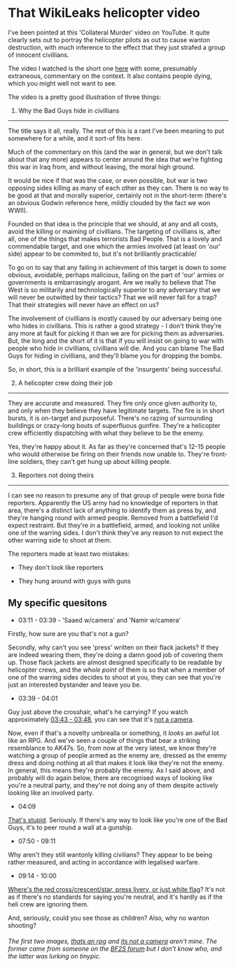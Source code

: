 That WikiLeaks helicopter video
===============================

I've been pointed at this 'Collateral Murder' video on YouTube. It quite clearly sets out to portray the
helicopter pilots as out to cause wanton destruction, with much inference to the effect that they just
strafed a group of innocent civillians.

The video I watched is the short one [here](http://www.collateralmurder.com/watch?v=5rXPrfnU3G0) with
some, presumably extraneous, commentary on the context. It also contains people dying, which you might
well not want to see.

The video is a pretty good illustration of three things:

1. Why the Bad Guys hide in civillians
---------------------------------------

The title says it all, really. The rest of this is a rant I've been meaning to put somewhere for a while,
and it sort-of fits here. 

Much of the commentary on this (and the war in general, but we don't talk about that any more) appears to
center around the idea that we're fighting this war in Iraq from, and without leaving, the moral high
ground.

It would be nice if that was the case, or even possible, but war is two opposing sides killing as many of
each other as they can. There is no way to be good at that and morally superior, certainly not in the
short-term (there's an obvious Godwin reference here, mildly clouded by the fact we won WWII).

Founded on that idea is the principle that we should, at any and all costs, avoid the killing or maiming
of civillians. The targeting of civillians is, after all, one of the things that makes terrorists Bad
People. That is a lovely and commendable target, and one which the armies involved (at least on 'our'
side) appear to be commited to, but it's not brilliantly practicable/

To go on to say that any failing in achievment of this target is down to some obvious, avoidable, perhaps
malicious, failing on the part of 'our' armies or governments is embarrasingly arogant. Are we really to
believe that The West is so militarily and technologically superior to any adversary that we will never
be outwitted by their tactics? That we will never fall for a trap? That their strategies will never have
an effect on us?

The involvement of civillians is mostly caused by our adversary being one who hides in civillians. This
is rather a good strategy - I don't think they're any more at fault for picking it than we are for
picking them as adversaries. But, the long and the short of it is that if you will insist on going to war
with people who hide in civillians, civillians will die. And you can blame The Bad Guys for hiding in
civillians, and they'll blame you for dropping the bombs.

So, in short, this is a brilliant example of the 'insurgents' being successful.

2. A helicopter crew doing their job 
-------------------------------------

They are accurate and measured. They fire only once given authority to, and only when they believe they
have legitimate targets. The fire is in short bursts, it is on-target and purposeful. There's no razing
of surrounding buildings or crazy-long bouts of superfluous gunfire. They're a helicopter crew
efficiently dispatching with what they believe to be the enemy.

Yes, they're happy about it. As far as they're concerned that's 12-15 people who would otherwise be
firing on their friends now unable to. They're front-line soldiers, they can't get hung up about killing
people.


3. Reporters not doing theirs
-----------------------------

I can see no reason to presume any of that group of people were bona fide reporters. Apparently the US
army had no knowledge of reporters in that area, there's a distinct lack of anything to identify them as
press by, and they're hanging round with armed people. Removed from a battlefield I'd expect restraint.
But they're in a battlefield, armed, and looking not unlike one of the warring sides. I don't think
they've any reason to not expect the other warring side to shoot at them.

The reporters made at least two mistakes:

* They don't look like reporters

* They hung around with guys with guns

My specific quesitons
---------------------

* 03:11 - 03:39 - 'Saaed w/camera' and 'Namir w/camera'

Firstly, how sure are you that's not a gun? 

Secondly, why can't you see 'press' written on their flack jackets? If they are indeed wearing them,
they're doing a damn good job of covering them up. Those flack jackets are almost designed specifically
to be readable by helicopter crews, and the *whole point* of them is so that when a member of one of the
warring sides decides to shoot at you, they can see that you're just an interested bystander and leave
you be.


* 03:39 - 04:01

Guy just above the crosshair, what's he carrying? If you watch approximately 
[03:43 - 03:48](/images/CollateralMurder/thatsanrpg.jpg), 
you can see that it's 
[not a camera](/images/CollateralMurder/itsnotacamera.jpg).

Now, even if that's a novelty umbrealla or something, it *looks* an awful lot like an RPG. And we've seen
a couple of things that bear a striking resemblance to AK47s. So, from now at the very latest, we know
they're watching a group of people armed as the enemy are, dressed as the enemy dress and doing nothing
at all that makes it look like they're not the enemy. In general, this means they're probably the enemy.
As I said above, and probably will do again below, there are recognised ways of looking like you're a
neutral party, and they're not doing any of them despite actively looking like an involved party.


* 04:09

[That's stupid](/images/CollateralMurder/peering.png). Seriously. If there's any way to look like you're
one of the Bad Guys, it's to peer round a wall at a gunship.


* 07:50 - 09:11

Why aren't they still wantonly killing civilians? They appear to be being rather measured, and acting in
accordance with legalised warfare.


* 09:14 - 10:00

[Where's the red cross/crescent/star, press livery, or just white
flag](/images/CollateralMurder/bongotruck.png)? It's not as if there's no standards for saying you're
neutral, and it's hardly as if the heli crew are ignoring them.

And, seriously, could you see those as children? Also, why no wanton shooting?




###### The first two images, [thats an rpg](/images/CollateralMurder/thatsanrpg.jpg) and [its not a camera](/images/CollateralMurder/itsnotacamera.jpg) aren't mine. The former came from someone on the [BF2S forum](http://bf2s.com) but I don't know who, and the latter was lurking on tinypic.



